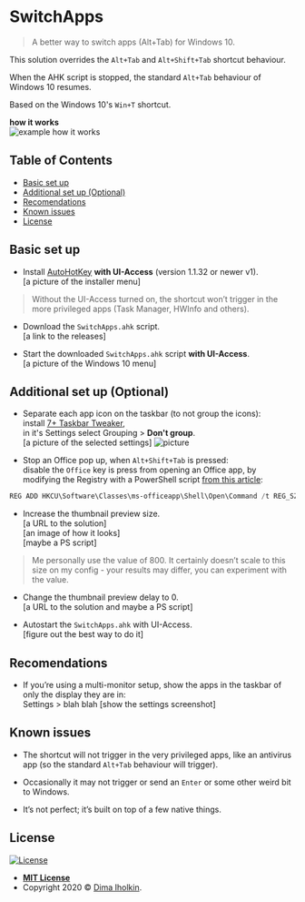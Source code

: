 # SwitchApps

> A better way to switch apps (Alt+Tab) for Windows 10.

This solution overrides the `Alt+Tab` and `Alt+Shift+Tab` shortcut behaviour.

When the AHK script is stopped, the standard `Alt+Tab` behaviour of Windows 10 resumes.

Based on the Windows 10's `Win+T` shortcut.

**how it works**  
![example how it works](https://example.com/example.gif)

## Table of Contents

* [Basic set up](#basic-set-up)
* [Additional set up (Optional)](#additional-set-up-optional)
* [Recomendations](#recomendations)
* [Known issues](#known-issues)
* [License](#license)

## Basic set up

* Install [AutoHotKey](https://www.autohotkey.com) **with UI-Access** (version 1.1.32 or newer v1).  
[a picture of the installer menu]  

> Without the UI-Access turned on, the shortcut won’t trigger in the more privileged apps (Task Manager, HWInfo and others).

* Download the `SwitchApps.ahk` script.  
[a link to the releases]

* Start the downloaded `SwitchApps.ahk` script **with UI-Access**.  
[a picture of the Windows 10 menu]

## Additional set up (Optional)

* Separate each app icon on the taskbar (to not group the icons):  
install [7+ Taskbar Tweaker](https://rammichael.com/7-taskbar-tweaker),  
in it's Settings select Grouping > **Don't group**.  
[a picture of the selected settings]
![picture](../assets/readme/7-Taskbar-Tweaker.png)

* Stop an Office pop up, when `Alt+Shift+Tab` is pressed:  
disable the `Office` key is press from opening an Office app, by modifying the Registry with a PowerShell script [from this article](https://www.howtogeek.com/445318/how-to-remap-the-office-key-on-your-keyboard/):

```powershell
REG ADD HKCU\Software\Classes\ms-officeapp\Shell\Open\Command /t REG_SZ /d rundll32
```

* Increase the thumbnail preview size.  
[a URL to the solution]  
[an image of how it looks]  
[maybe a PS script]

> Me personally use the value of 800. It certainly doesn’t scale to this size on my config - your results may differ, you can experiment with the value.

* Change the thumbnail preview delay to 0.  
[a URL to the solution and maybe a PS script]

* Autostart the `SwitchApps.ahk` with UI-Access.  
[figure out the best way to do it]

## Recomendations

* If you’re using a multi-monitor setup, show the apps in the taskbar of only the display they are in:  
Settings > blah blah 
[show the settings screenshot]

## Known issues

* The shortcut will not trigger in the very privileged apps, like an antivirus app (so the standard `Alt+Tab` behaviour will trigger).

* Occasionally it may not trigger or send an `Enter` or some other weird bit to Windows.

* It’s not perfect; it’s built on top of a few native things.

## License

[![License](http://img.shields.io/:license-mit-blue.svg?style=flat-square)](http://badges.mit-license.org)

* **[MIT License](http://opensource.org/licenses/mit-license.php)**
* Copyright 2020 © <a href="https://github.com/dima-iholkin" target="_blank">Dima Iholkin</a>.
